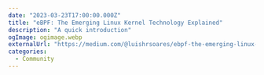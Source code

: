 ```yaml
---
date: "2023-03-23T17:00:00.000Z"
title: "eBPF: The Emerging Linux Kernel Technology Explained"
description: "A quick introduction"
ogImage: ogimage.webp
externalUrl: "https://medium.com/@luishrsoares/ebpf-the-emerging-linux-kernel-technology-explained-d9e86a3bf0ef"
categories:
  - Community
---
```

